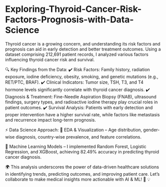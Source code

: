 # Exploring-Thyroid-Cancer-Risk-Factors-Prognosis-with-Data-Science

Thyroid cancer is a growing concern, and understanding its risk factors and prognosis can aid in early detection and better treatment outcomes. Using a dataset comprising 212,691 patient records, I analyzed various factors influencing thyroid cancer risk and survival.

🔍 Key Findings from the Data: ✔️ Risk Factors: Family history, radiation exposure, iodine deficiency, obesity, smoking, and genetic mutations (e.g., RET/PTC, BRAF).
✔️ Clinical Indicators: Tumor size, TSH, T3, and T4 hormone levels significantly correlate with thyroid cancer diagnosis.
✔️ Diagnosis & Treatment: Fine-Needle Aspiration Biopsy (FNAB), ultrasound findings, surgery types, and radioactive iodine therapy play crucial roles in patient outcomes.
✔️ Survival Analysis: Patients with early detection and proper intervention have a higher survival rate, while factors like metastasis and recurrence impact long-term prognosis.

⚡ Data Science Approach: 📌 EDA & Visualization – Age distribution, gender-wise diagnosis, country-wise prevalence, and feature correlations.

📌 Machine Learning Models – I implemented Random Forest, Logistic Regression, and XGBoost, achieving 82.49% accuracy in predicting thyroid cancer diagnosis.

🌍 This analysis underscores the power of data-driven healthcare solutions in identifying trends, predicting outcomes, and improving patient care.
Let’s collaborate to make medical insights more actionable with AI & ML! 🤝
💡

